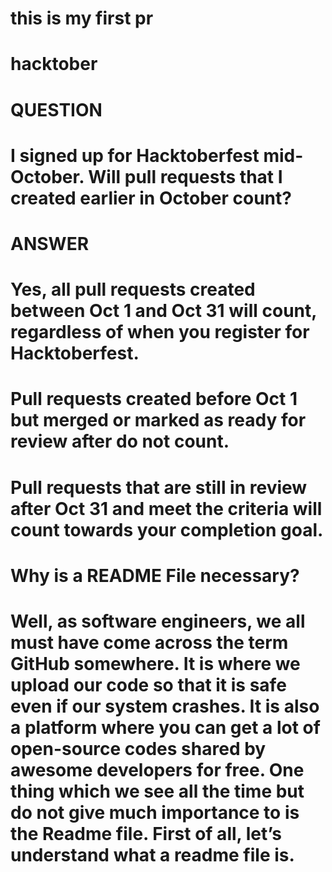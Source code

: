 # this is my first pr

# hacktober

# QUESTION
# I signed up for Hacktoberfest mid-October. Will pull requests that I created earlier in October count?
# ANSWER
# Yes, all pull requests created between Oct 1 and Oct 31 will count, regardless of when you register for Hacktoberfest. 



# Pull requests created before Oct 1 but merged or marked as ready for review after do not count. 



# Pull requests that are still in review after Oct 31 and meet the criteria will count towards your completion goal. 

# Why is a README File necessary?
# Well, as software engineers, we all must have come across the term GitHub somewhere. It is where we upload our code so that it is safe even if our system crashes. It is also a platform where you can get a lot of open-source codes shared by awesome developers for free. One thing which we see all the time but do not give much importance to is the Readme file. First of all, let’s understand what a readme file is.

